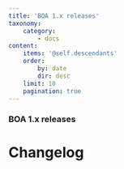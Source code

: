 ```yaml
---
title: 'BOA 1.x releases'
taxonomy:
    category:
        - docs
content:
    items: '@self.descendants'
    order:
        by: date
        dir: desc
    limit: 10
    pagination: true
---
```


### BOA 1.x releases

# Changelog

